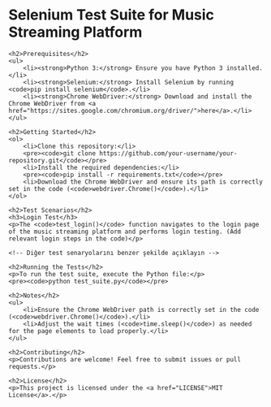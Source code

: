 <!DOCTYPE html>
<html lang="en">

<head>
    <meta charset="UTF-8">
    <title>Selenium Test Suite for Music Streaming Platform</title>
</head>

<body>
    <h1>Selenium Test Suite for Music Streaming Platform</h1>

    <h2>Prerequisites</h2>
    <ul>
        <li><strong>Python 3:</strong> Ensure you have Python 3 installed.</li>
        <li><strong>Selenium:</strong> Install Selenium by running <code>pip install selenium</code>.</li>
        <li><strong>Chrome WebDriver:</strong> Download and install the Chrome WebDriver from <a href="https://sites.google.com/chromium.org/driver/">here</a>.</li>
    </ul>

    <h2>Getting Started</h2>
    <ol>
        <li>Clone this repository:</li>
        <pre><code>git clone https://github.com/your-username/your-repository.git</code></pre>
        <li>Install the required dependencies:</li>
        <pre><code>pip install -r requirements.txt</code></pre>
        <li>Download the Chrome WebDriver and ensure its path is correctly set in the code (<code>webdriver.Chrome()</code>).</li>
    </ol>

    <h2>Test Scenarios</h2>
    <h3>Login Test</h3>
    <p>The <code>test_login()</code> function navigates to the login page of the music streaming platform and performs login testing. (Add relevant login steps in the code)</p>

    <!-- Diğer test senaryolarını benzer şekilde açıklayın -->

    <h2>Running the Tests</h2>
    <p>To run the test suite, execute the Python file:</p>
    <pre><code>python test_suite.py</code></pre>

    <h2>Notes</h2>
    <ul>
        <li>Ensure the Chrome WebDriver path is correctly set in the code (<code>webdriver.Chrome()</code>).</li>
        <li>Adjust the wait times (<code>time.sleep()</code>) as needed for the page elements to load properly.</li>
    </ul>

    <h2>Contributing</h2>
    <p>Contributions are welcome! Feel free to submit issues or pull requests.</p>

    <h2>License</h2>
    <p>This project is licensed under the <a href="LICENSE">MIT License</a>.</p>
</body>

</html>
